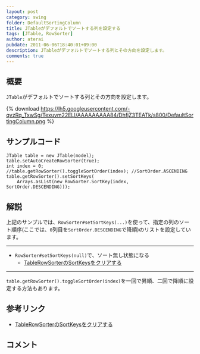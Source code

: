 ```yaml
---
layout: post
category: swing
folder: DefaultSortingColumn
title: JTableがデフォルトでソートする列を設定する
tags: [JTable, RowSorter]
author: aterai
pubdate: 2011-06-06T18:40:01+09:00
description: JTableがデフォルトでソートする列とその方向を設定します。
comments: true
---
```

## 概要
`JTable`がデフォルトでソートする列とその方向を設定します。

{% download https://lh5.googleusercontent.com/-qvzRq_TxwSg/Texuvm22ELI/AAAAAAAAA84/DhfjZ3TEATk/s800/DefaultSortingColumn.png %}

## サンプルコード
<pre class="prettyprint"><code>JTable table = new JTable(model);
table.setAutoCreateRowSorter(true);
int index = 0;
//table.getRowSorter().toggleSortOrder(index); //SortOrder.ASCENDING
table.getRowSorter().setSortKeys(
    Arrays.asList(new RowSorter.SortKey(index, SortOrder.DESCENDING)));
</code></pre>

## 解説
上記のサンプルでは、`RowSorter#setSortKeys(...)`を使って、指定の列のソート順序(ここでは、`0`列目を`SortOrder.DESCENDING`で降順)のリストを設定しています。

- - - -
- `RowSorter#setSortKeys(null)`で、ソート無し状態になる
    - [TableRowSorterのSortKeysをクリアする](http://ateraimemo.com/Swing/ClearSortingState.html)

<!-- dummy comment line for breaking list -->

- - - -
`table.getRowSorter().toggleSortOrder(index)`を一回で昇順、二回で降順に設定する方法もあります。

## 参考リンク
- [TableRowSorterのSortKeysをクリアする](http://ateraimemo.com/Swing/ClearSortingState.html)

<!-- dummy comment line for breaking list -->

## コメント
